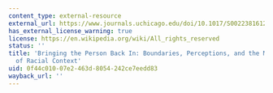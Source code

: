 ```yaml
---
content_type: external-resource
external_url: https://www.journals.uchicago.edu/doi/10.1017/S0022381612000552
has_external_license_warning: true
license: https://en.wikipedia.org/wiki/All_rights_reserved
status: ''
title: 'Bringing the Person Back In: Boundaries, Perceptions, and the Measurement
  of Racial Context'
uid: 0f44c010-07e2-463d-8054-242ce7eedd83
wayback_url: ''
---
```

